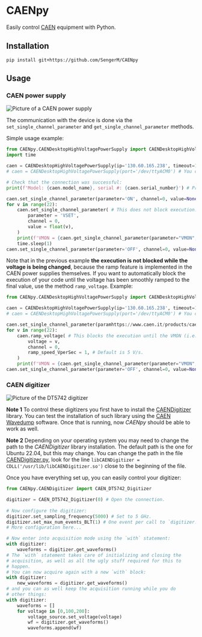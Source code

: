 # CAENpy

Easily control [CAEN](https://www.caen.it/) equipment with Python.

## Installation

```
pip install git+https://github.com/SengerM/CAENpy
```

## Usage

### CAEN power supply

![Picture of a CAEN power supply](https://www.caen.it/wp-content/uploads/2017/10/DT1471HET_g.jpg)

The communication with the device is done via the `set_single_channel_parameter` and `get_single_channel_parameter` methods. 

Simple usage example:

```Python
from CAENpy.CAENDesktopHighVoltagePowerSupply import CAENDesktopHighVoltagePowerSupply
import time

caen = CAENDesktopHighVoltagePowerSupply(ip='130.60.165.238', timeout=10) # Increase timeout for slow networks.
# caen = CAENDesktopHighVoltagePowerSupply(port='/dev/ttyACM0') # You can also connect via USB (name of port changes in different operating systems, check the user manual of your device).

# Check that the connection was successful: 
print(f'Model: {caen.model_name}, serial #: {caen.serial_number}') # Print model name and serial number, example: 'Model: DT1470ET, serial #: 13398'.

caen.set_single_channel_parameter(parameter='ON', channel=0, value=None)
for v in range(22):
	caen.set_single_channel_parameter( # This does not block execution! You have to manually wait the required time until the voltage is changed.
		parameter = 'VSET', 
		channel = 0, 
		value = float(v),
	)
	print(f'VMON = {caen.get_single_channel_parameter(parameter="VMON", channel=0)} | IMON = {caen.get_single_channel_parameter(parameter="IMON", channel=0)}')
	time.sleep(1)
caen.set_single_channel_parameter(parameter='OFF', channel=0, value=None)
```

Note that in the previous example **the execution is not blocked while the voltage is being changed**, because the ramp feature is implemented in the CAEN power supplies themselves. If you want to automatically block the execution of your code until the voltage has been smoothly ramped to the final value, use the method `ramp_voltage`. Example:

```Python
from CAENpy.CAENDesktopHighVoltagePowerSupply import CAENDesktopHighVoltagePowerSupply

caen = CAENDesktopHighVoltagePowerSupply(ip='130.60.165.238', timeout=10) # Increase timeout for slow networks.
# caen = CAENDesktopHighVoltagePowerSupply(port='/dev/ttyACM0') # You can also connect via USB (name of port changes in different operating systems, check the user manual of your device).

caen.set_single_channel_parameter(paramhttps://www.caen.it/products/caendigitizer-library/eter='ON', channel=0, value=None)
for v in range(22):
	caen.ramp_voltage( # This blocks the execution until the VMON (i.e. measured voltage) is stable, so you don't have to manually wait/check that it has reached the final voltage.
		voltage = v,
		channel = 0,
		ramp_speed_VperSec = 1, # Default is 5 V/s.
	)
	print(f'VMON = {caen.get_single_channel_parameter(parameter="VMON", channel=0)} | IMON = {caen.get_single_channel_parameter(parameter="IMON", channel=0)}')
caen.set_single_channel_parameter(parameter='OFF', channel=0, value=None)
```

### CAEN digitizer

![Picture of the DT5742 digitizer](https://www.caen.it/wp-content/uploads/2017/10/DT5742S_caen-1.jpg)

**Note 1** To control these digitizers you first have to install the [CAENDigitizer](https://www.caen.it/products/caendigitizer-library/) library. You can test the installation of such library using the [CAEN Wavedump](https://www.caen.it/products/caen-wavedump/) software. Once that is running, now *CAENpy* should be able to work as well.

**Note 2** Depending on your operating system you may need to change the path to the *CAENDigitizer* library installation. The default path is the one for Ubuntu 22.04, but this may change. You can change the path in the file [CAENDigitizer.py](CAENpy/CAENDigitizer.py), look for the line `libCAENDigitizer = CDLL('/usr/lib/libCAENDigitizer.so')` close to the beginning of the file.

Once you have everything set up, you can easily control your digitizer:

```python
from CAENpy.CAENDigitizer import CAEN_DT5742_Digitizer

digitizer = CAEN_DT5742_Digitizer(0) # Open the connection.
	
# Now configure the digitizer:
digitizer.set_sampling_frequency(5000) # Set to 5 GHz.
digitizer.set_max_num_events_BLT(1) # One event per call to `digitizer.get_waveforms`.
# More configuration here...

# Now enter into acquisition mode using the `with` statement:
with digitizer:
	waveforms = digitizer.get_waveforms()
# The `with` statement takes care of initializing and closing the
# acquisition, as well as all the ugly stuff required for this to 
# happen.
# You can now acquire again with a new `with` block:
with digitizer:
	new_waveforms = digitizer.get_waveforms()
# and you can as well keep the acquisition running while you do
# other things:
with digitizer:
	waveforms = []
	for voltage in [0,100,200]:
		voltage_source.set_voltage(voltage)
		wf = digitizer.get_waveforms()
		waveforms.append(wf)
```
